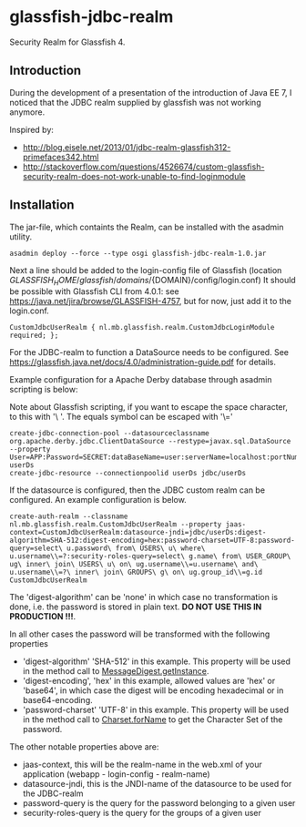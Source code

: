 glassfish-jdbc-realm
====================

Security Realm for Glassfish 4.

## Introduction
During the development of a presentation of the introduction of Java EE 7, 
I noticed that the JDBC realm supplied by glassfish was not working anymore.
 
Inspired by:

* http://blog.eisele.net/2013/01/jdbc-realm-glassfish312-primefaces342.html
* http://stackoverflow.com/questions/4526674/custom-glassfish-security-realm-does-not-work-unable-to-find-loginmodule


## Installation
The jar-file, which containts the Realm, can be installed with the asadmin utility. 

```
asadmin deploy --force --type osgi glassfish-jdbc-realm-1.0.jar
```

Next a line should be added to the login-config file of Glassfish (location $GLASSFISH_HOME/glassfish/domains/${DOMAIN}/config/login.conf)
It should be possible with Glassfish CLI from 4.0.1: see https://java.net/jira/browse/GLASSFISH-4757, but for now, just add it to the login.conf.

```
CustomJdbcUserRealm { nl.mb.glassfish.realm.CustomJdbcLoginModule required; };
```

For the JDBC-realm to function a DataSource needs to be configured. See https://glassfish.java.net/docs/4.0/administration-guide.pdf for details.

Example configuration for a Apache Derby database through asadmin scripting is below:

Note about Glassfish scripting, if you want to escape the space character, to this with '\ '. The equals symbol can be escaped with '\\='

```
create-jdbc-connection-pool --datasourceclassname org.apache.derby.jdbc.ClientDataSource --restype=javax.sql.DataSource  --property User=APP:Password=SECRET:dataBaseName=user:serverName=localhost:portNumber=1527:connectionAttributes=\;create\\=true userDs
create-jdbc-resource --connectionpoolid userDs jdbc/userDs
```

If the datasource is configured, then the JDBC custom realm can be configured. An example configuration is below.

```
create-auth-realm --classname nl.mb.glassfish.realm.CustomJdbcUserRealm --property jaas-context=CustomJdbcUserRealm:datasource-jndi=jdbc/userDs:digest-algorithm=SHA-512:digest-encoding=hex:password-charset=UTF-8:password-query=select\ u.password\ from\ USERS\ u\ where\ u.username\\=?:security-roles-query=select\ g.name\ from\ USER_GROUP\ ug\ inner\ join\ USERS\ u\ on\ ug.username\\=u.username\ and\ u.username\\=?\ inner\ join\ GROUPS\ g\ on\ ug.group_id\\=g.id CustomJdbcUserRealm
```

The 'digest-algorithm' can be 'none' in which case no transformation is done, i.e. the password is stored in plain text. **DO NOT USE THIS IN PRODUCTION !!!**.

In all other cases the password will be transformed with the following properties

* 'digest-algorithm' 'SHA-512' in this example. This property will be used in the method call to [MessageDigest.getInstance](http://docs.oracle.com/javase/7/docs/api/java/security/MessageDigest.html#getInstance\(java.lang.String\)).
* 'digest-encoding', 'hex' in this example, allowed values are 'hex' or 'base64', in which case the digest will be encoding hexadecimal or in base64-encoding.
* 'password-charset' 'UTF-8' in this example. This property will be used in the method call to [Charset.forName](http://docs.oracle.com/javase/7/docs/api/java/nio/charset/Charset.html#forName\(java.lang.String\)) to get the Character Set of the password.


The other notable properties above are:

* jaas-context, this will be the realm-name in the web.xml of your application (webapp - login-config - realm-name)
* datasource-jndi, this is the JNDI-name of the datasource to be used for the JDBC-realm
* password-query is the query for the password belonging to a given user
* security-roles-query is the query for the groups of a given user